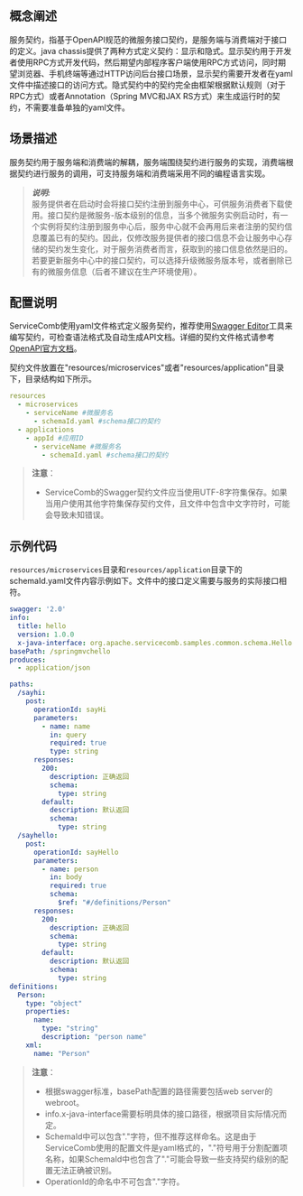 ## 概念阐述

服务契约，指基于OpenAPI规范的微服务接口契约，是服务端与消费端对于接口的定义。java chassis提供了两种方式定义契约：显示和隐式。显示契约用于开发者使用RPC方式开发代码，然后期望内部程序客户端使用RPC方式访问，同时期望浏览器、手机终端等通过HTTP访问后台接口场景，显示契约需要开发者在yaml文件中描述接口的访问方式。隐式契约中的契约完全由框架根据默认规则（对于RPC方式）或者Annotation（Spring MVC和JAX RS方式）来生成运行时的契约，不需要准备单独的yaml文件。

## 场景描述

服务契约用于服务端和消费端的解耦，服务端围绕契约进行服务的实现，消费端根据契约进行服务的调用，可支持服务端和消费端采用不同的编程语言实现。

> _**说明:**_  
> 服务提供者在启动时会将接口契约注册到服务中心，可供服务消费者下载使用。接口契约是微服务-版本级别的信息，当多个微服务实例启动时，有一个实例将契约注册到服务中心后，服务中心就不会再用后来者注册的契约信息覆盖已有的契约。因此，仅修改服务提供者的接口信息不会让服务中心存储的契约发生变化，对于服务消费者而言，获取到的接口信息依然是旧的。若要更新服务中心中的接口契约，可以选择升级微服务版本号，或者删除已有的微服务信息（后者不建议在生产环境使用）。

## 配置说明

ServiceComb使用yaml文件格式定义服务契约，推荐使用[Swagger Editor](http://editor.swagger.io/#/)工具来编写契约，可检查语法格式及自动生成API文档。详细的契约文件格式请参考[OpenAPI官方文档](https://github.com/OAI/OpenAPI-Specification/blob/master/versions/2.0.md)。

契约文件放置在"resources/microservices"或者"resources/application"目录下，目录结构如下所示。

```yaml
resources
  - microservices  
    - serviceName #微服务名  
      - schemaId.yaml #schema接口的契约
  - applications  
    - appId #应用ID  
      - serviceName #微服务名  
        - schemaId.yaml #schema接口的契约
```

> **注意**：
>
> * ServiceComb的Swagger契约文件应当使用UTF-8字符集保存。如果当用户使用其他字符集保存契约文件，且文件中包含中文字符时，可能会导致未知错误。

## 示例代码

`resources/microservices`目录和`resources/application`目录下的schemaId.yaml文件内容示例如下。文件中的接口定义需要与服务的实际接口相符。

```yaml
swagger: '2.0'
info:
  title: hello
  version: 1.0.0
  x-java-interface: org.apache.servicecomb.samples.common.schema.Hello
basePath: /springmvchello
produces:
  - application/json

paths:
  /sayhi:
    post:
      operationId: sayHi
      parameters:
        - name: name
          in: query
          required: true
          type: string
      responses:
        200:
          description: 正确返回
          schema:
            type: string
        default:
          description: 默认返回
          schema:
            type: string
  /sayhello:
    post:
      operationId: sayHello
      parameters:
        - name: person
          in: body
          required: true
          schema:
            $ref: "#/definitions/Person"
      responses:
        200:
          description: 正确返回
          schema:
            type: string
        default:
          description: 默认返回
          schema:
            type: string
definitions:
  Person:
    type: "object"
    properties:
      name:
        type: "string"
        description: "person name"
    xml:
      name: "Person"
```

> **注意**：
>
> * 根据swagger标准，basePath配置的路径需要包括web server的webroot。
> * info.x-java-interface需要标明具体的接口路径，根据项目实际情况而定。
> * SchemaId中可以包含"."字符，但不推荐这样命名。这是由于ServiceComb使用的配置文件是yaml格式的，"."符号用于分割配置项名称，如果SchemaId中也包含了"."可能会导致一些支持契约级别的配置无法正确被识别。
> * OperationId的命名中不可包含"."字符。



